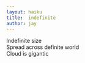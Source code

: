 ```yaml
---
layout: haiku
title:  indefinite
author: jay
---
```


Indefinite size<br>
Spread across definite world<br>
Cloud is gigantic<br>